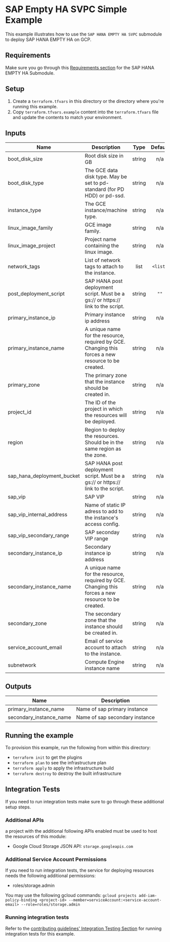 # SAP Empty HA SVPC Simple Example

This example illustrates how to use the `SAP HANA EMPTY HA SVPC` submodule to deploy SAP HANA EMPTY HA on GCP.

## Requirements
Make sure you go through this [Requirements section](../../modules/sap_hana_emptyha/README.md#requirements) for the SAP HANA EMPTY HA Submodule.

## Setup

1. Create a `terraform.tfvars` in this directory or the directory where you're running this example.
2. Copy `terraform.tfvars.example` content into the `terraform.tfvars` file and update the contents to match your environment.


[^]: (autogen_docs_start)

## Inputs

| Name | Description | Type | Default | Required |
|------|-------------|:----:|:-----:|:-----:|
| boot\_disk\_size | Root disk size in GB | string | n/a | yes |
| boot\_disk\_type | The GCE data disk type. May be set to pd-standard (for PD HDD) or pd-ssd. | string | n/a | yes |
| instance\_type | The GCE instance/machine type. | string | n/a | yes |
| linux\_image\_family | GCE image family. | string | n/a | yes |
| linux\_image\_project | Project name containing the linux image. | string | n/a | yes |
| network\_tags | List of network tags to attach to the instance. | list | `<list>` | no |
| post\_deployment\_script | SAP HANA post deployment script. Must be a gs:// or https:// link to the script. | string | `""` | no |
| primary\_instance\_ip | Primary instance ip address | string | n/a | yes |
| primary\_instance\_name | A unique name for the resource, required by GCE. Changing this forces a new resource to be created. | string | n/a | no |
| primary\_zone | The primary zone that the instance should be created in. | string | n/a | yes |
| project\_id | The ID of the project in which the resources will be deployed. | string | n/a | yes |
| region | Region to deploy the resources. Should be in the same region as the zone. | string | n/a | yes |
| sap\_hana\_deployment\_bucket | SAP HANA post deployment script. Must be a gs:// or https:// link to the script. | string | n/a | yes |
| sap\_vip | SAP VIP | string | n/a | yes |
| sap\_vip\_internal\_address | Name of static IP adress to add to the instance's access config. | string | n/a | yes |
| sap\_vip\_secondary\_range | SAP seconday VIP range | string | n/a | yes |
| secondary\_instance\_ip | Secondary instance ip address | string | n/a | yes |
| secondary\_instance\_name | A unique name for the resource, required by GCE. Changing this forces a new resource to be created. | string | n/a| no |
| secondary\_zone | The secondary zone that the instance should be created in. | string | n/a | yes |
| service\_account\_email | Email of service account to attach to the instance. | string | n/a | yes |
| subnetwork | Compute Engine instance name | string | n/a | yes |

## Outputs

| Name | Description |
|------|-------------|
| primary\_instance\_name | Name of sap primary instance |
| secondary\_instance\_name | Name of sap secondary instance |

[^]: (autogen_docs_end)

## Running the example

To provision this example, run the following from within this directory:
- `terraform init` to get the plugins
- `terraform plan` to see the infrastructure plan
- `terraform apply` to apply the infrastructure build
- `terraform destroy` to destroy the built infrastructure


## Integration Tests

If you need to run integration tests make sure to go through these additional setup steps.


### Additional APIs
 a project with the additional following APIs enabled must be used to host the
resources of this module:

- Google Cloud Storage JSON API: `storage.googleapis.com`


### Additional Service Account Permissions
If you need to run integration tests, the service for deploying resources needs the following additional permissions:

- roles/storage.admin

 You may use the following gcloud commands:
   `gcloud projects add-iam-policy-binding <project-id> --member=serviceAccount:<service-account-email> --role=roles/storage.admin`

### Running integration tests

Refer to the [contributing guidelines' Integration Testing Section](../../CONTRIBUTING.md#integration-test) for running integration tests for this example.
